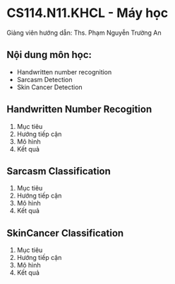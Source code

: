 # CS114.N11.KHCL - Máy học 
Giảng viên hướng dẫn: Ths. Phạm Nguyễn Trường An 

## Nội dung môn học:
- Handwritten number recognition
- Sarcasm Detection 
- Skin Cancer Detection 

## Handwritten Number Recogition
1. Mục tiêu 
2. Hướng tiếp cận 
3. Mô hình 
4. Kết quả 


## Sarcasm Classification 
1. Mục tiêu 
2. Hướng tiếp cận 
3. Mô hình 
4. Kết quả 

## SkinCancer Classification 
1. Mục tiêu 
2. Hướng tiếp cận 
3. Mô hình 
4. Kết quả 
